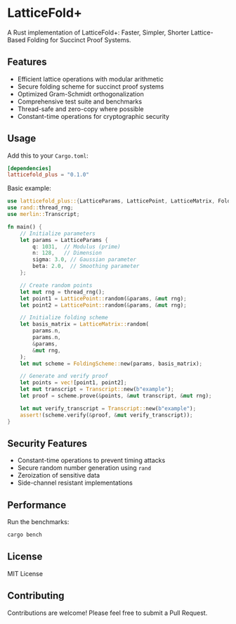 # LatticeFold+

A Rust implementation of LatticeFold+: Faster, Simpler, Shorter Lattice-Based Folding for Succinct Proof Systems.

## Features

- Efficient lattice operations with modular arithmetic
- Secure folding scheme for succinct proof systems
- Optimized Gram-Schmidt orthogonalization
- Comprehensive test suite and benchmarks
- Thread-safe and zero-copy where possible
- Constant-time operations for cryptographic security

## Usage

Add this to your `Cargo.toml`:

```toml
[dependencies]
latticefold_plus = "0.1.0"
```

Basic example:

```rust
use latticefold_plus::{LatticeParams, LatticePoint, LatticeMatrix, FoldingScheme};
use rand::thread_rng;
use merlin::Transcript;

fn main() {
    // Initialize parameters
    let params = LatticeParams {
        q: 1031,  // Modulus (prime)
        n: 128,   // Dimension
        sigma: 3.0, // Gaussian parameter
        beta: 2.0,  // Smoothing parameter
    };

    // Create random points
    let mut rng = thread_rng();
    let point1 = LatticePoint::random(&params, &mut rng);
    let point2 = LatticePoint::random(&params, &mut rng);

    // Initialize folding scheme
    let basis_matrix = LatticeMatrix::random(
        params.n,
        params.n,
        &params,
        &mut rng,
    );
    let mut scheme = FoldingScheme::new(params, basis_matrix);

    // Generate and verify proof
    let points = vec![point1, point2];
    let mut transcript = Transcript::new(b"example");
    let proof = scheme.prove(&points, &mut transcript, &mut rng);

    let mut verify_transcript = Transcript::new(b"example");
    assert!(scheme.verify(&proof, &mut verify_transcript));
}
```

## Security Features

- Constant-time operations to prevent timing attacks
- Secure random number generation using `rand`
- Zeroization of sensitive data
- Side-channel resistant implementations

## Performance

Run the benchmarks:

```bash
cargo bench
```

## License

MIT License

## Contributing

Contributions are welcome! Please feel free to submit a Pull Request.
